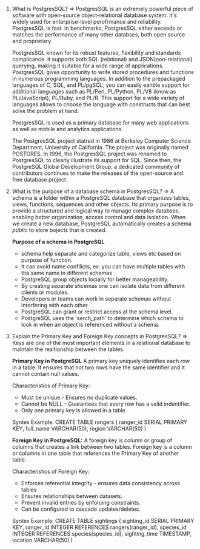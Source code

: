 1. What is PostgresSQL?
   => PostgresSQL is an extremely powerful piece of software with open-source object-relational database system. it's widely used for enterprise-level perofrmance and reliability. PostgresSQL is fast. In benchmarks, PostgresSQL either exceeds or matches the performance of many other databses, both open source and proprietary.

   PostgresSQL known for its robust features, flexibility and standards complicance. it supports both SQL (relational) and JSON(non-relational) querying, making it suitable for a wide range of applications. PostgresSQL gives opportunity to write stored procedures and functions in numerous programming languages. In addition to the prepackaged languages of C, SQL, and PL/pgSQL, you can easily eanble support for additional languages such as PL/Perl, PL/Python, PL/V8 (know as PL/JavaScript), PL/Ruby, and PL/R. This support for a wide variety of languages allows to choose the language with constructs that can best solve the problem at hand.

   PostgresSQL is used as a primary database for many web applications as well as mobile and analytics applications.

   The PostgresSQL project statred in 1986 at Berkeley Computer Science Department, University of California. The project was originally named POSTGRES.
   In 1996, the PostgresSQL project was renamed to PostgresSQL to clearly illustrate its support for SQL. Since then, the PostgreSQL Global Development Group, a dedicated community of contributors continues to make the releases of the open-source and free database project.


2. What is the purpose of a database schema in PostgresSQL?
   => A schema is a folder within a PostgreSQL database that organizes tables, views, functions, sequences and other objects. Its primary purpose is to provide a structured and logical way to manage complex databses, enabling better organization, access control and data isolation.
   When we create a new database, PostgreSQL automatically creates a schema _public_ to store bojects that is created.

   **Purpose of a schema in PostgreSQL**

   - schema help separate and categorize table, views etc based on purpose of function.
   - It can avoid name confilicts, ex: you can have multiple tables with tha same name in different schemas
   - PostgreSQL group objects locially for better manageability.
   - By creating separate shcemas one can isolate data from different clients or modules.
   - Developers or teams can work in separate schemas without interfering with each other.
   - PostgreSQL can grant or restrict access at the schema level.
   - PostgreSQL uses the 'serch_path' to determine which schema to look in when an object is referenced without a schema.


3. Explain the Primary Key and Foreign Key concepts in PostgresSQL?
   => Keys are one of the most important elements in a relational database to maintain the realtionship between the tables.

   **Primary Key in PostgreSQL**
   A primary key uniquely identifies each row in a table. It ensures that not two rows have the same identifier and it cannot contain null values.

   Characteristics of Primary Key:

   - Must be unique - Ensures no duplicate values.
   - Cannot be NULL - Guarantees that every row has a valid indentifier.
   - Only one primary key is allowed in a table.

   Syntex Example:
   CREATE TABLE rangers (
   ranger_id SERIAL PRIMARY KEY,
   full_name VARCHAR(50),
   region VARCHAR(50)
   )

   **Foreign Key in PostgreSQL:**
   A foreign key is column or group of columns that creates a link between two tables. Foreign key is a column or columns in one table that references the Primary Key of another table.

   Characteristics of Foreign Key:

   - Enforces referential integrity - ensures data consistency across tables
   - Ensures relationships between datasets.
   - Prevent invalid entries by enforcing constraints.
   - Can be configured to cascade updates/deletes.

   Syntex Example:
   CREATE TABLE sightings (
   sighting_id SERIAL PRIMARY KEY,
   ranger_id INTEGER REFERENCES rangers(ranger_id),
   species_id INTEGER REFERENCES species(species_id),
   sighting_time TIMESTAMP,
   location VARCHAR(50)
   )



